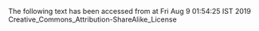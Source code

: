 The following text has been accessed from at Fri Aug 9 01:54:25 IST 2019
Creative_Commons_Attribution-ShareAlike_License
